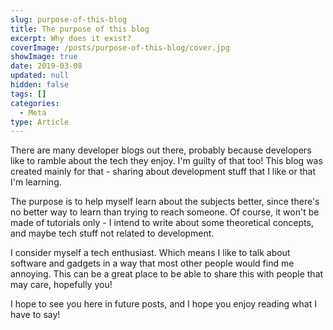 ```yaml
---
slug: purpose-of-this-blog
title: The purpose of this blog
excerpt: Why does it exist?
coverImage: /posts/purpose-of-this-blog/cover.jpg
showImage: true
date: 2019-03-08
updated: null
hidden: false
tags: []
categories:
  - Meta
type: Article
---
```


There are many developer blogs out there, probably because developers like to ramble about the tech they enjoy. I'm guilty of that too! This blog was created mainly for that - sharing about development stuff that I like or that I'm learning.

The purpose is to help myself learn about the subjects better, since there's no better way to learn than trying to reach someone. Of course, it won't be made of tutorials only - I intend to write about some theoretical concepts, and maybe tech stuff not related to development.

I consider myself a tech enthusiast. Which means I like to talk about software and gadgets in a way that most other people would find me annoying. This can be a great place to be able to share this with people that may care, hopefully you!

I hope to see you here in future posts, and I hope you enjoy reading what I have to say!